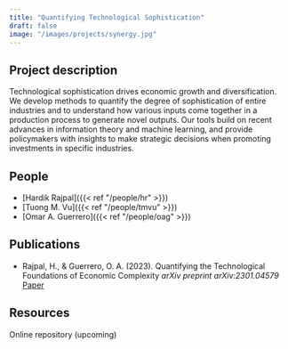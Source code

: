 ```yaml
---
title: "Quantifying Technological Sophistication"
draft: false
image: "/images/projects/synergy.jpg"
---
```




## Project description

Technological sophistication drives economic growth and diversification.
We develop methods to quantify the degree of sophistication of entire industries and to understand how various inputs come together in a production process to generate novel outputs.
Our tools build on recent advances in information theory and machine learning, and provide policymakers with insights to make strategic decisions when promoting investments in specific industries.



## People

* [Hardik Rajpal]({{< ref "/people/hr" >}}) 
* [Tuong M. Vu]({{< ref "/people/tmvu" >}}) 
* [Omar A. Guerrero]({{< ref "/people/oag" >}}) 

## Publications

* Rajpal, H., & Guerrero, O. A. (2023). Quantifying the Technological Foundations of Economic Complexity *arXiv preprint arXiv:2301.04579* [Paper](https://arxiv.org/abs/2301.04579)

## Resources

Online repository (upcoming)